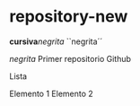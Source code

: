 # repository-new
**cursiva**_negrita_
``negrita´´

_*negrita*_
Primer repositorio Github

Lista

Elemento 1
Elemento 2

